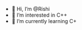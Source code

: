 - 👋 Hi, I’m @Rishi
- 👀 I’m interested in C++
- 🌱 I’m currently learning C+


<!---
Githubber890/Githubber890 is a ✨ special ✨ repository because its `README.md` (this file) appears on your GitHub profile.
You can click the Preview link to take a look at your changes.
--->
